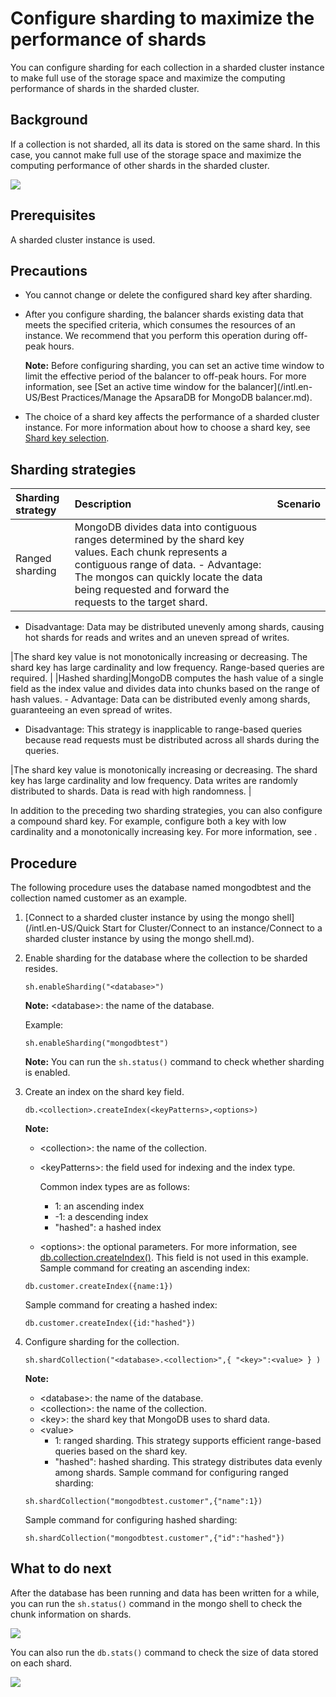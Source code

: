 # Configure sharding to maximize the performance of shards

You can configure sharding for each collection in a sharded cluster instance to make full use of the storage space and maximize the computing performance of shards in the sharded cluster.

## Background

If a collection is not sharded, all its data is stored on the same shard. In this case, you cannot make full use of the storage space and maximize the computing performance of other shards in the sharded cluster.

![](https://static-aliyun-doc.oss-cn-hangzhou.aliyuncs.com/assets/img/en-US/3230937951/p33995.png)

## Prerequisites

A sharded cluster instance is used.

## Precautions

-   You cannot change or delete the configured shard key after sharding.
-   After you configure sharding, the balancer shards existing data that meets the specified criteria, which consumes the resources of an instance. We recommend that you perform this operation during off-peak hours.

    **Note:** Before configuring sharding, you can set an active time window to limit the effective period of the balancer to off-peak hours. For more information, see [Set an active time window for the balancer](/intl.en-US/Best Practices/Manage the ApsaraDB for MongoDB balancer.md).

-   The choice of a shard key affects the performance of a sharded cluster instance. For more information about how to choose a shard key, see [Shard key selection](https://docs.mongodb.com/manual/core/sharding-shard-key/#sharding-shard-key-selection).

## Sharding strategies

|Sharding strategy|Description|Scenario|
|:----------------|:----------|:-------|
|Ranged sharding|MongoDB divides data into contiguous ranges determined by the shard key values. Each chunk represents a contiguous range of data. -   Advantage: The mongos can quickly locate the data being requested and forward the requests to the target shard.
-   Disadvantage: Data may be distributed unevenly among shards, causing hot shards for reads and writes and an uneven spread of writes.

|The shard key value is not monotonically increasing or decreasing. The shard key has large cardinality and low frequency. Range-based queries are required. |
|Hashed sharding|MongoDB computes the hash value of a single field as the index value and divides data into chunks based on the range of hash values. -   Advantage: Data can be distributed evenly among shards, guaranteeing an even spread of writes.
-   Disadvantage: This strategy is inapplicable to range-based queries because read requests must be distributed across all shards during the queries.

|The shard key value is monotonically increasing or decreasing. The shard key has large cardinality and low frequency. Data writes are randomly distributed to shards. Data is read with high randomness. |

In addition to the preceding two sharding strategies, you can also configure a compound shard key. For example, configure both a key with low cardinality and a monotonically increasing key. For more information, see .

## Procedure

The following procedure uses the database named mongodbtest and the collection named customer as an example.

1.  [Connect to a sharded cluster instance by using the mongo shell](/intl.en-US/Quick Start for Cluster/Connect to an instance/Connect to a sharded cluster instance by using the mongo shell.md).
2.  Enable sharding for the database where the collection to be sharded resides.

    ```
    sh.enableSharding("<database>")
    ```

    **Note:** <database\>: the name of the database.

    Example:

    ```
    sh.enableSharding("mongodbtest")
    ```

    **Note:** You can run the `sh.status()` command to check whether sharding is enabled.

3.  Create an index on the shard key field.

    ```
    db.<collection>.createIndex(<keyPatterns>,<options>)
    ```

    **Note:**

    -   <collection\>: the name of the collection.
    -   <keyPatterns\>: the field used for indexing and the index type.

        Common index types are as follows:

        -   1: an ascending index
        -   -1: a descending index
        -   "hashed": a hashed index
    -   <options\>: the optional parameters. For more information, see [db.collection.createIndex\(\)](https://docs.mongodb.com/manual/reference/method/db.collection.createIndex/). This field is not used in this example.
    Sample command for creating an ascending index:

    ```
    db.customer.createIndex({name:1})
    ```

    Sample command for creating a hashed index:

    ```
    db.customer.createIndex({id:"hashed"})
    ```

4.  Configure sharding for the collection.

    ```
    sh.shardCollection("<database>.<collection>",{ "<key>":<value> } ) 
    ```

    **Note:**

    -   <database\>: the name of the database.
    -   <collection\>: the name of the collection.
    -   <key\>: the shard key that MongoDB uses to shard data.
    -   <value\>
        -   1: ranged sharding. This strategy supports efficient range-based queries based on the shard key.
        -   "hashed": hashed sharding. This strategy distributes data evenly among shards.
    Sample command for configuring ranged sharding:

    ```
    sh.shardCollection("mongodbtest.customer",{"name":1})
    ```

    Sample command for configuring hashed sharding:

    ```
    sh.shardCollection("mongodbtest.customer",{"id":"hashed"})
    ```


## What to do next

After the database has been running and data has been written for a while, you can run the `sh.status()` command in the mongo shell to check the chunk information on shards.

![](https://static-aliyun-doc.oss-cn-hangzhou.aliyuncs.com/assets/img/en-US/4230937951/p34049.png)

You can also run the `db.stats()` command to check the size of data stored on each shard.

![](https://static-aliyun-doc.oss-cn-hangzhou.aliyuncs.com/assets/img/en-US/4230937951/p33949.png)

